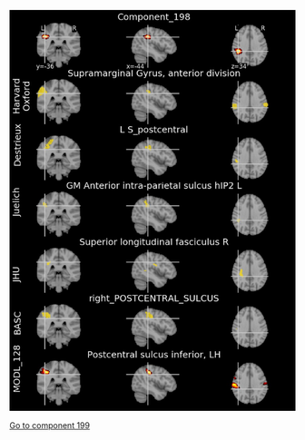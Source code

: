 


![198](preliminary/198.jpg "Component 198")

[Go to component 199](https://parietal-inria.github.io/MODL_atlas/1024/199 "Component 199")